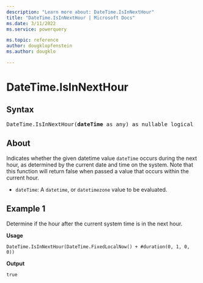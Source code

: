 ```yaml
---
description: "Learn more about: DateTime.IsInNextHour"
title: "DateTime.IsInNextHour | Microsoft Docs"
ms.date: 3/11/2022
ms.service: powerquery

ms.topic: reference
author: dougklopfenstein
ms.author: dougklo

---
```

# DateTime.IsInNextHour

## Syntax

<pre>
DateTime.IsInNextHour(<b>dateTime</b> as any) as nullable logical
</pre>

## About

Indicates whether the given datetime value `dateTime` occurs during the next hour, as determined by the current date and time on the system. Note that this function will return false when passed a value that occurs within the current hour.

* `dateTime`: A `datetime`, or `datetimezone` value to be evaluated.

## Example 1

Determine if the hour after the current system time is in the next hour.

**Usage**

```powerquery-m
DateTime.IsInNextHour(DateTime.FixedLocalNow() + #duration(0, 1, 0, 0))
```

**Output**

`true`
